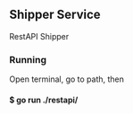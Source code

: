 ## Shipper Service
RestAPI Shipper

### Running
Open terminal, go to path, then
#### $ go run ./restapi/
